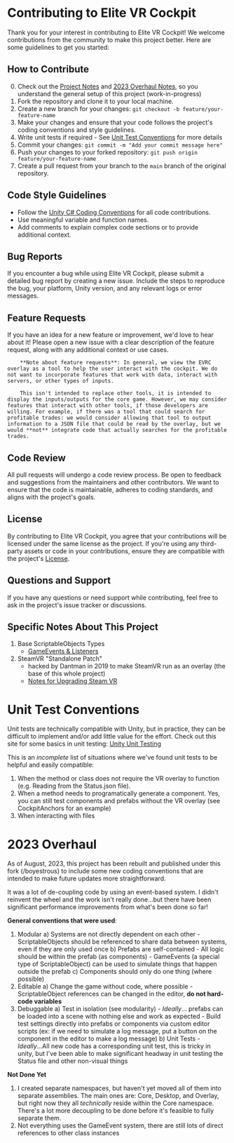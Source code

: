 # Contributing to Elite VR Cockpit
Thank you for your interest in contributing to Elite VR Cockpit! We welcome contributions from the community to make this project better. Here are some guidelines to get you started:

## How to Contribute
0. Check out the [Project Notes](#specific-notes-about-this-project) and [2023 Overhaul Notes](#2023-overhaul), so you understand the general setup of this project (work-in-progress)
1. Fork the repository and clone it to your local machine.
2. Create a new branch for your changes: `git checkout -b feature/your-feature-name`
3. Make your changes and ensure that your code follows the project's coding conventions and style guidelines.
4. Write unit tests if required - See [Unit Test Conventions](#unit-test-conventions) for more details
5. Commit your changes: `git commit -m "Add your commit message here"`
6. Push your changes to your forked repository: `git push origin feature/your-feature-name`
7. Create a pull request from your branch to the `main` branch of the original repository.

## Code Style Guidelines
- Follow the [Unity C# Coding Conventions](https://learn.unity.com/tutorial/coding-standards-and-best-practices#5c7f8528edbc2a002053b67a) for all code contributions.
- Use meaningful variable and function names.
- Add comments to explain complex code sections or to provide additional context.

## Bug Reports
If you encounter a bug while using Elite VR Cockpit, please submit a detailed bug report by creating a new issue. Include the steps to reproduce the bug, your platform, Unity version, and any relevant logs or error messages.

## Feature Requests
If you have an idea for a new feature or improvement, we'd love to hear about it! Please open a new issue with a clear description of the feature request, along with any additional context or use cases.

        **Note about feature requests**: In general, we view the EVRC overlay as a tool to help the user interact with the cockpit. We do not want to incorporate features that work with data, interact with servers, or other types of inputs.

        This isn't intended to replace other tools, it is intended to display the inputs/outputs for the core game. However, we may consider features that interact with other tools, if those developers are willing. For example, if there was a tool that could search for profitable trades: we would consider allowing that tool to output information to a JSON file that could be read by the overlay, but we would **not** integrate code that actually searches for the profitable trades.

## Code Review
All pull requests will undergo a code review process. Be open to feedback and suggestions from the maintainers and other contributors. We want to ensure that the code is maintainable, adheres to coding standards, and aligns with the project's goals.

## License
By contributing to Elite VR Cockpit, you agree that your contributions will be licensed under the same license as the project. If you're using any third-party assets or code in your contributions, ensure they are compatible with the project's [License](/LICENSE.md).

## Questions and Support
If you have any questions or need support while contributing, feel free to ask in the project's issue tracker or discussions.

## Specific Notes About This Project
1. Base ScriptableObjects Types
    - [GameEvents & Listeners](Assets\Core\GameEventSystem\ReadMe.md)
2. SteamVR "Standalone Patch"
    - hacked by Dantman in 2019 to make SteamVR run as an overlay (the base of this whole project)
    - [Notes for Upgrading Steam VR](Assets/Scripts/SteamVR_Upgrade_Notes.md)


# Unit Test Conventions
Unit tests are technically compatible with Unity, but in practice, they can be difficult to implement and/or add little value for the effort.
Check out this site for some basics in unit testing: [Unity Unit Testing](https://unity.com/how-to/unity-test-framework-video-game-development)

This is an _incomplete_ list of situations where we've found unit tests to be helpful and easily compatible:
1. When the method or class does not require the VR overlay to function (e.g. Reading from the Status.json file).
2. When a method needs to programatically generate a component. Yes, you can still test components and prefabs without the VR overlay (see CockpitAnchors for an example)
3. When interacting with files


# 2023 Overhaul
As of August, 2023, this project has been rebuilt and published under this fork (/boyestrous) to include some new coding conventions that are intended to make future updates more straightforward.

It was a lot of de-coupling code by using an event-based system. I didn't reinvent the wheel and the work isn't really done...but there have been significant performance improvements from what's been done so far!

**General conventions that were used**:
1. Modular
    a) Systems are not directly dependent on each other
        - ScriptableObjects should be referenced to share data between systems, even if they are only used once
    b) Prefabs are self-contained
        - All logic should be within the prefab (as components)
        - GameEvents (a special type of ScriptableObject) can be used to simulate things that happen outside the prefab
    c) Components should only do one thing (where possible)
2. Editable
    a) Change the game without code, where possible
        - ScriptableObject references can be changed in the editor, **do not hard-code variables**
3. Debuggable
    a) Test in isolation (see modularity)
        - *Ideally*... prefabs can be loaded into a scene with nothing else and work as expected
        - Build test settings directly into prefabs or components via custom editor scripts (ex: if we need to simulate a log message, put a button on the component in the editor to make a log message)
    b) Unit Tests
        - *Ideally*...All new code has a corresponding unit test, this is tricky in unity, but I've been able to make significant headway in unit testing the Status file and other non-visual things

**Not Done Yet**
1. I created separate namespaces, but haven't yet moved all of them into separate assemblies. The main ones are: Core, Desktop, and Overlay, but right now they all _technically_ reside within the Core namespace. There's a lot more decoupling to be done before it's feasible to fully separate them.
2. Not everything uses the GameEvent system, there are still lots of direct references to other class instances

